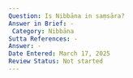 ```yaml
---
Question: Is Nibbāna in saṃsāra?
Answer in Brief: -
 Category: Nibbāna
Sutta References: -
Answer: -
Date Entered: March 17, 2025
Review Status: Not started
---
```


